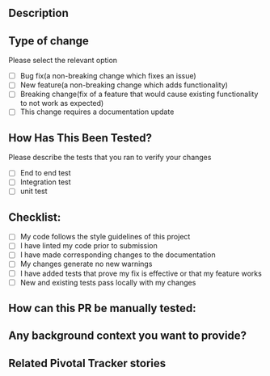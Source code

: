 ## Description

<!--- Tell us what this pull request does in the most simple to understand way  -->

## Type of change

Please select the relevant option

- [ ] Bug fix(a non-breaking change which fixes an issue)
- [ ] New feature(a non-breaking change which adds functionality)
- [ ] Breaking change(fix of a feature that would cause existing functionality to not work as expected)
- [ ] This change requires a documentation update

## How Has This Been Tested?

Please describe the tests that you ran to verify your changes

- [ ] End to end test
- [ ] Integration test
- [ ] unit test

## Checklist:

- [ ] My code follows the style guidelines of this project
- [ ] I have linted my code prior to submission
- [ ] I have made corresponding changes to the documentation
- [ ] My changes generate no new warnings
- [ ] I have added tests that prove my fix is effective or that my feature works
- [ ] New and existing tests pass locally with my changes

## How can this PR be manually tested:

<!-- Please describe steps to successfully test this work -->

## Any background context you want to provide?

<!-- Please any other information relevant to this work-->

## Related Pivotal Tracker stories

<!-- [<storyID>](<storyURL>) -->
